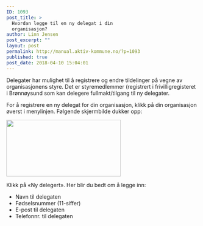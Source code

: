 ```yaml
---
ID: 1093
post_title: >
  Hvordan legge til en ny delegat i din
  organisasjon?
author: Linn Jensen
post_excerpt: ""
layout: post
permalink: http://manual.aktiv-kommune.no/?p=1093
published: true
post_date: 2018-04-10 15:04:01
---
```

Delegater har mulighet til å registrere og endre tildelinger på vegne av organisasjonens styre. Det er styremedlemmer (registrert i frivilligregisteret i Brønnøysund som kan delegere fullmakt/tilgang til ny delegater. 

For å registrere en ny delegat for din organisasjon, klikk på din organisasjon øverst i menylinjen. Følgende skjermbilde dukker opp:

<img class="alignnone size-medium wp-image-1094" src="http://manual.aktiv-kommune.no/wp-content/uploads/2018/04/ny-delegert-300x149.png" alt="" width="300" height="149" />

Klikk på «Ny delegert». Her blir du bedt om å legge inn:
<ul>
 	<li>Navn til delegaten</li>
 	<li>Fødselsnummer (11-siffer)</li>
 	<li>E-post til delegaten</li>
 	<li>Telefonnr. til delegaten</li>
</ul>